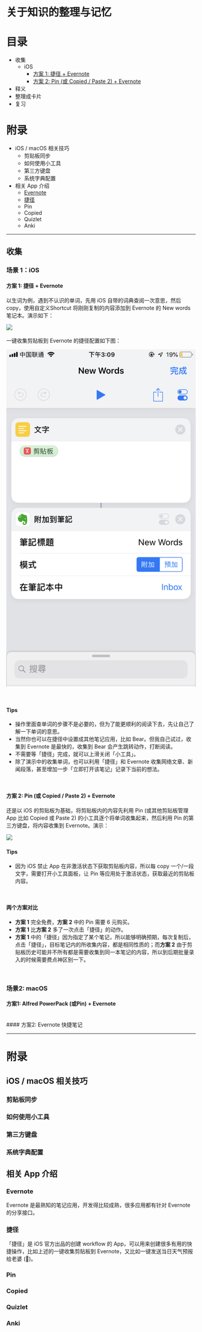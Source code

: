 # 关于知识的整理与记忆

# 目录
- 收集
	- iOS
		- [方案 1: 捷径 + Evernote](#collect-1)
		- [方案 2: Pin (或 Copied / Paste 2) + Evernote](#collect-2)
- 释义
- 整理成卡片
- 复习
# 附录
- iOS / macOS 相关技巧
	- 剪贴板同步
	- 如何使用小工具
	- 第三方键盘
	- 系统字典配置
- 相关 App 介绍
	- [Evernote](#appendix-evernote)
	- [捷径](#appendix-evernote)
	- Pin
	- Copied
	- Quizlet
	- Anki

---

## <a name="collect"/></a>收集
### 场景 1：iOS

#### <a name="collect-1"/></a>方案 1: 捷径 + Evernote
以生词为例，遇到不认识的单词，先用 iOS 自带的词典查阅一次意思，然后 copy，使用自定义Shortcut 将刚刚复制的内容添加到 Evernote 的 New words 笔记本。演示如下：

![](./assets/collect-new-word-ios-1.gif)

一键收集剪贴板到 Evernote 的捷径配置如下图：

![](./assets/Shortcuts-screenshot.jpeg)

<br />

#### Tips
- 操作里面查单词的步骤不是必要的，但为了能更顺利的阅读下去，先让自己了解一下单词的意思。
- 当然你也可以在捷径中设置成其他笔记应用，比如 Bear。但我自己试过，收集到 Evernote 是最快的，收集到 Bear 会产生跳转动作，打断阅读。
- 不需要等「捷径」完成，就可以上滑关闭「小工具」。
- 除了演示中的收集单词，也可以利用「捷径」和 Evernote 收集网络文章、新闻段落，甚至增加一步「立即打开该笔记」记录下当前的想法。

<br />

#### <a name="collect-2"></a>方案 2: Pin (或 Copied / Paste 2) + Evernote
还是以 iOS 的剪贴板为基础，将剪贴板内的内容先利用 Pin (或其他剪贴板管理 App 比如 Copied 或 Paste 2) 的小工具逐个将单词收集起来，然后利用 Pin 的第三方键盘，将内容收集到 Evernote。演示：

![](./assets/collect-new-word-ios-2.gif)

#### Tips
- 因为 iOS 禁止 App 在非激活状态下获取剪贴板内容，所以每 copy 一个/一段文字，需要打开小工具面板，让 Pin 等应用处于激活状态，获取最近的剪贴板内容。

<br />

#### 两个方案对比
- **方案 1** 完全免费，**方案 2** 中的 Pin 需要 6 元购买。
- **方案 1** 比**方案 2** 多了一次点击「捷径」的动作。
- **方案 1** 中的「捷径」因为指定了某个笔记，所以能够明确预期，每次复制后，点击「捷径」，目标笔记内的所收集内容，都是相同性质的；而**方案 2** 由于剪贴板历史可能并不所有都是需要收集到同一本笔记的内容，所以到后期批量录入的时候需要费点神区别一下。

<br />

### 场景2: macOS
#### 方案1: Alfred PowerPack (或Pin) + Evernote
<br />
#### 方案2: Evernote 快捷笔记

---

# 附录

## iOS / macOS 相关技巧
### 剪贴板同步
### 如何使用小工具
### 第三方键盘
### 系统字典配置<a name="appendix-dict"/></a>
## 相关 App 介绍
### Evernote<a name="appendix-evernote"/></a>
Evernote 是最熟知的笔记应用，开发得比较成熟，很多应用都有针对 Evernote 的分享接口。
### 捷径<a name="appendix-shortcuts"/></a>
「捷径」是 iOS 官方出品的创建 workflow 的 App，可以用来创建很多有用的快捷操作，比如上述的一键收集剪贴板到 Evernote，又比如一键发送当日天气预报给老婆 (🤨)。
### Pin
### Copied
### Quizlet
### Anki